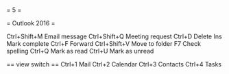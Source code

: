 = 5 =

= Outlook 2016 =

Ctrl+Shift+M	Email message
Ctrl+Shift+Q	Meeting request
Ctrl+D	Delete
Ins	Mark complete
Ctrl+F	Forward
Ctrl+Shift+V	Move to folder
F7	Check spelling
Ctrl+Q Mark as read
Ctrl+U  Mark as unread



== view switch ==
Ctrl+1	Mail
Ctrl+2	Calendar
Ctrl+3	Contacts
Ctrl+4	Tasks
